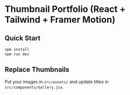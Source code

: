 # Thumbnail Portfolio (React + Tailwind + Framer Motion)

## Quick Start
```bash
npm install
npm run dev
```

## Replace Thumbnails
Put your images in `src/assets/` and update titles in `src/components/Gallery.jsx`.
